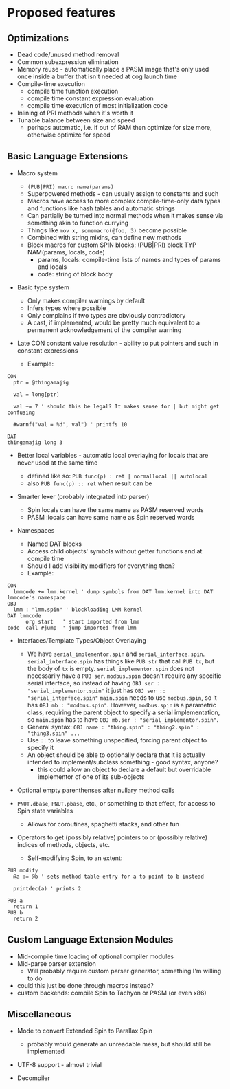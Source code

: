 # Proposed features

## Optimizations
* Dead code/unused method removal
* Common subexpression elimination
* Memory reuse - automatically place a PASM image that's only used once inside a buffer that isn't needed at cog launch time
* Compile-time execution
  * compile time function execution
  * compile time constant expression evaluation
  * compile time execution of most initialization code
* Inlining of PRI methods when it's worth it
* Tunable balance between size and speed
  * perhaps automatic, i.e. if out of RAM then optimize for size more, otherwise optimize for speed

## Basic Language Extensions

* Macro system
  * `(PUB|PRI) macro name(params)`
  * Superpowered methods - can usually assign to constants and such
  * Macros have access to more complex compile-time-only data types and functions like hash tables and automatic strings
  * Can partially be turned into normal methods when it makes sense via something akin to function currying
  * Things like `mov x, somemacro(@foo, 3)` become possible
  * Combined with string mixins, can define new methods
  * Block macros for custom SPIN blocks: (PUB|PRI) block TYP NAM(params, locals, code)
    * params, locals: compile-time lists of names and types of params and locals
    * code: string of block body

* Basic type system
  * Only makes compiler warnings by default
  * Infers types where possible
  * Only complains if two types are obviously contradictory
  * A cast, if implemented, would be pretty much equivalent to a permanent acknowledgement of the compiler warning

* Late CON constant value resolution - ability to put pointers and such in constant expressions
  * Example:
```spin
CON
  ptr = @thingamajig

  val = long[ptr]

  val += 7 ' should this be legal? It makes sense for | but might get confusing

  #warnf("val = %d", val") ' printfs 10

DAT
thingamajig long 3
```

* Better local variables - automatic local overlaying for locals that are never used at the same time
  * defined like so: `PUB func(p) : ret | normallocal || autolocal`
  * also `PUB func(p) :: ret` when result can be 

* Smarter lexer (probably integrated into parser)
  * Spin locals can have the same name as PASM reserved words
  * PASM :locals can have same name as Spin reserved words

* Namespaces
  * Named DAT blocks
  * Access child objects' symbols without getter functions and at compile time
  * Should I add visibility modifiers for everything then?
  * Example:
```spin
CON
  lmmcode += lmm.kernel ' dump symbols from DAT lmm.kernel into DAT lmmcode's namespace
OBJ
  lmm : "lmm.spin" ' blockloading LMM kernel
DAT lmmcode
      org start   ' start imported from lmm
code  call #jump  ' jump imported from lmm
```

* Interfaces/Template Types/Object Overlaying
  * We have `serial_implementor.spin` and `serial_interface.spin`.  `serial_interface.spin` has things like `PUB str` that call `PUB tx`, but the body of `tx` is empty.  `serial_implementor.spin` does not necessarily have a `PUB ser`.  `modbus.spin` doesn't require any specific serial interface, so instead of having `OBJ ser : "serial_implementor.spin"` it just has `OBJ ser :: "serial_interface.spin"`  `main.spin` needs to use `modbus.spin`, so it has `OBJ mb : "modbus.spin"`.  However, `modbus.spin` is a parametric class, requiring the parent object to specify a serial implementation, so `main.spin` has to have `OBJ mb.ser : "serial_implementor.spin"`.
  * General syntax: `OBJ name : "thing.spin" : "thing2.spin" : "thing3.spin" ...`
  * Use `::` to leave something unspecified, forcing parent object to specify it
  * An object should be able to optionally declare that it is actually intended to implement/subclass something - good syntax, anyone?
    * this could allow an object to declare a default but overridable implementor of one of its sub-objects

* Optional empty parenthenses after nullary method calls

* `PNUT.dbase`, `PNUT.pbase`, etc., or something to that effect, for access to Spin state variables
  * Allows for coroutines, spaghetti stacks, and other fun


* Operators to get (possibly relative) pointers to or (possibly relative) indices of methods, objects, etc.
  * Self-modifying Spin, to an extent:
```spin
PUB modify
  @a := @b ' sets method table entry for a to point to b instead

  printdec(a) ' prints 2

PUB a
  return 1
PUB b
  return 2
```

## Custom Language Extension Modules

* Mid-compile time loading of optional compiler modules
* Mid-parse parser extension
  * Will probably require custom parser generator, something I'm willing to do
* could this just be done through macros instead?
* custom backends: compile Spin to Tachyon or PASM (or even x86)

## Miscellaneous

* Mode to convert Extended Spin to Parallax Spin
  * probably would generate an unreadable mess, but should still be implemented
* UTF-8 support - almost trivial

* Decompiler

